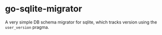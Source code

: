 # go-sqlite-migrator

A very simple DB schema migrator for sqlite, which tracks version using the `user_version` pragma.
